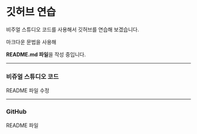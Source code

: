 # 깃허브 연습

비주얼 스튜디오 코드를 사용해서 깃허브를 연습해 보겠습니다.

마크다운 문법을 사용해

**README.md 파일**을 작성 중입니다.

--------------------------------------------

### 비쥬얼 스튜디오 코드
README 파일 수정

--------------------------------------------

### GitHub

README 파일 
